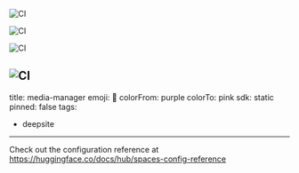 ![CI](https://github.com/asnk633/thaiba-media-dashboard/actions/workflows/ci.yml/badge.svg?branch=main)

![CI](https://github.com/asnk633/thaiba-media-dashboard/actions/workflows/ci.yml/badge.svg?branch=main)

![CI](https://github.com/asnk633/thaiba-media-dashboard/actions/workflows/ci.yml/badge.svg?branch=main)

![CI](https://github.com/asnk633/thaiba-media-dashboard/actions/workflows/ci.yml/badge.svg?branch=main)
---
title: media-manager
emoji: 🐳
colorFrom: purple
colorTo: pink
sdk: static
pinned: false
tags:
  - deepsite
---

Check out the configuration reference at https://huggingface.co/docs/hub/spaces-config-reference
